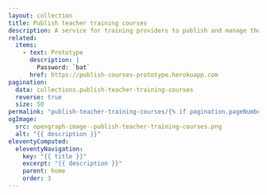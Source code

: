 ```yaml
---
layout: collection
title: Publish teacher training courses
description: A service for training providers to publish and manage their courses
related:
  items:
    - text: Prototype
      description: |
        Password: `bat`
      href: https://publish-courses-prototype.herokuapp.com
pagination:
  data: collections.publish-teacher-training-courses
  reverse: true
  size: 50
permalink: "publish-teacher-training-courses/{% if pagination.pageNumber > 0 %}page/{{ pagination.pageNumber + 1 }}{% endif %}/"
ogImage:
  src: opengraph-image--publish-teacher-training-courses.png
  alt: "{{ description }}"
eleventyComputed:
  eleventyNavigation:
    key: "{{ title }}"
    excerpt: "{{ description }}"
    parent: home
    order: 3
---
```

